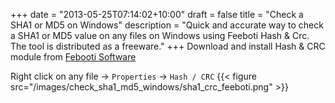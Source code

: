 +++
date = "2013-05-25T07:14:02+10:00"
draft = false
title = "Check a SHA1 or MD5 on Windows"
description = "Quick and accurate way to check a SHA1 or MD5 value on any files on Windows using Feeboti Hash & Crc. The tool is distributed as a freeware."
+++
Download and install Hash & CRC module from [Febooti Software](http://www.febooti.com/products/filetweak/members/hash-and-crc/)
<!--more-->
Right click on any file -> `Properties` -> `Hash / CRC`
{{< figure src="/images/check_sha1_md5_windows/sha1_crc_feeboti.png" >}}
